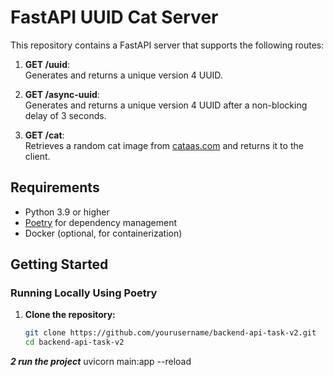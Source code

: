 # FastAPI UUID Cat Server

This repository contains a FastAPI server that supports the following routes:

1. **GET /uuid**:  
   Generates and returns a unique version 4 UUID.

2. **GET /async-uuid**:  
   Generates and returns a unique version 4 UUID after a non-blocking delay of 3 seconds.

3. **GET /cat**:  
   Retrieves a random cat image from [cataas.com](https://cataas.com/cat) and returns it to the client.

## Requirements

- Python 3.9 or higher
- [Poetry](https://python-poetry.org/) for dependency management
- Docker (optional, for containerization)

## Getting Started

### Running Locally Using Poetry

1. **Clone the repository:**

   ```bash
   git clone https://github.com/yourusername/backend-api-task-v2.git
   cd backend-api-task-v2
***2 run the project***
uvicorn main:app --reload

